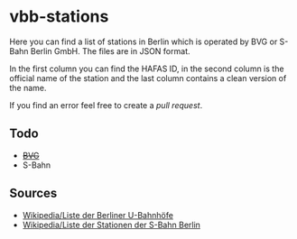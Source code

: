 # vbb-stations

Here you can find a list of stations in Berlin which is operated by BVG or S-Bahn Berlin GmbH. The files are in JSON format.

In the first column you can find the HAFAS ID, in the second column is the official name of the station and the last column contains a clean version of the name.

If you find an error feel free to create a *pull request*.

## Todo

- [~~BVG~~](operated-by-bvg.json)
- S-Bahn

## Sources

- [Wikipedia/Liste der Berliner U-Bahnhöfe](https://de.wikipedia.org/wiki/Liste_der_Berliner_U-Bahnh%C3%B6fe)
- [Wikipedia/Liste der Stationen der S-Bahn Berlin](https://de.wikipedia.org/wiki/Liste_der_Stationen_der_S-Bahn_Berlin)
